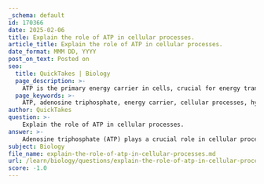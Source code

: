 ```yaml
---
_schema: default
id: 170366
date: 2025-02-06
title: Explain the role of ATP in cellular processes.
article_title: Explain the role of ATP in cellular processes.
date_format: MMM DD, YYYY
post_on_text: Posted on
seo:
  title: QuickTakes | Biology
  page_description: >-
    ATP is the primary energy carrier in cells, crucial for energy transfer, biosynthesis, active transport, signal transduction, and cell division. It is continuously regenerated through cellular respiration, making it essential for various cellular processes.
  page_keywords: >-
    ATP, adenosine triphosphate, energy carrier, cellular processes, hydrolysis, energy transfer, biosynthesis, active transport, signal transduction, cell division, regeneration of ATP, cellular respiration
author: QuickTakes
question: >-
    Explain the role of ATP in cellular processes.
answer: >-
    Adenosine triphosphate (ATP) plays a crucial role in cellular processes as the primary energy carrier in cells. Its structure consists of adenine, ribose (a sugar), and three phosphate groups. The energy stored in ATP is released when one of the phosphate groups is hydrolyzed, converting ATP into adenosine diphosphate (ADP) and inorganic phosphate. This release of energy is fundamental for various cellular activities.\n\nHere are some key roles of ATP in cellular processes:\n\n1. **Energy Transfer**: ATP serves as a direct source of energy for many cellular functions. When ATP is hydrolyzed, the energy released is utilized for processes such as muscle contraction, where ATP binds to myosin, allowing muscle fibers to slide and contract.\n\n2. **Biosynthesis**: ATP is essential for the synthesis of macromolecules, including proteins, nucleic acids, and lipids. The energy from ATP is used to drive endergonic reactions, which require energy input to proceed.\n\n3. **Active Transport**: ATP is involved in active transport mechanisms, where substances are moved across cell membranes against their concentration gradient. For example, the sodium-potassium pump uses ATP to transport sodium ions out of the cell and potassium ions into the cell, maintaining cellular homeostasis.\n\n4. **Signal Transduction**: ATP is also involved in cellular signaling pathways. It acts as a substrate for kinases, which transfer phosphate groups to proteins, thereby modifying their activity and function in response to various signals.\n\n5. **Cell Division and Growth**: During cell division, ATP provides the energy necessary for the processes of mitosis and cytokinesis, ensuring that cells can grow and replicate efficiently.\n\n6. **Regeneration of ATP**: ATP is continuously regenerated through cellular respiration, particularly in the mitochondria, where glucose and oxygen are converted into ATP, carbon dioxide, and water. The overall reaction can be summarized as:\n   $$\n   C_6H_{12}O_6 + 6O_2 \rightarrow 6CO_2 + 6H_2O + \text{energy (ATP)}\n   $$\n\nIn summary, ATP is vital for powering a wide range of cellular processes, making it an essential molecule for life. Its ability to store and release energy efficiently allows cells to perform necessary functions that sustain life.
subject: Biology
file_name: explain-the-role-of-atp-in-cellular-processes.md
url: /learn/biology/questions/explain-the-role-of-atp-in-cellular-processes
score: -1.0
---
```


&nbsp;